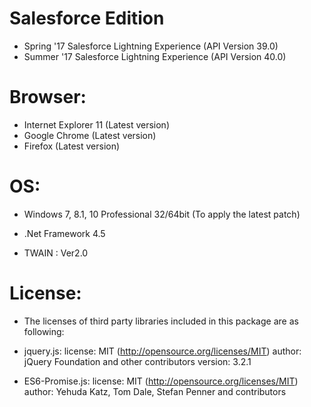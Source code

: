 # Salesforce Edition

- Spring '17 Salesforce Lightning Experience (API Version 39.0)
- Summer '17 Salesforce Lightning Experience (API Version 40.0)


# Browser: 

- Internet Explorer 11 (Latest version)
- Google Chrome (Latest version)
- Firefox (Latest version)


# OS: 

- Windows 7, 8.1, 10 Professional 32/64bit (To apply the latest patch)

- .Net Framework 4.5

- TWAIN : Ver2.0


# License:



- The licenses of third party libraries included in this package are as following:

- jquery.js:
  license: MIT (http://opensource.org/licenses/MIT)
  author: jQuery Foundation and other contributors
  version: 3.2.1

- ES6-Promise.js:
  license: MIT (http://opensource.org/licenses/MIT)
  author: Yehuda Katz, Tom Dale, Stefan Penner and contributors





